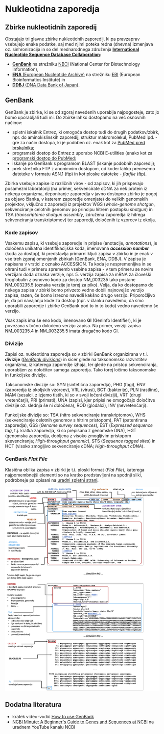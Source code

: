 # Nukleotidna zaporedja

## Zbirke nukleotidnih zaporedij
Obstajajo tri glavne zbirke nukleotidnih zaporedij, ki pa pravzaprav vsebujejo enake podatke, saj med njimi poteka redna (dnevna) izmenjava oz. sinhronizacija in so del mednarodnega združenja [**International Nucleotide Sequence Database Collaboration**](http://www.insdc.org/):
* [**GenBank**](https://www.ncbi.nlm.nih.gov/genbank/) na strežniku [NBCI](https://www.ncbi.nlm.nih.gov/) (National Center for Biotechnology Information),
* [**ENA** (European Nucleotide Archive)](https://www.ebi.ac.uk/ena/) na strežniku [EBI](https://www.ebi.ac.uk) (European Bioinformatics Institute) in
* [**DDBJ** (DNA Data Bank of Japan)](https://www.ddbj.nig.ac.jp/).


## GenBank
GenBank je zbirka, ki se od zgoraj navedenih uporablja najpogosteje, zato jo bomo uporabljali tudi mi. Do zbirke lahko dostopamo na več osnovnih načinov: 
* spletni iskalnik Entrez, ki omogoča dostop tudi do drugih podatkov/zbirk, npr. do aminokislinskih zaporedij, struktur makromolekul, PubMed ipd. - gre za način dostopa, ki je podoben oz. enak kot za [PubMed pred brskalnika](../vaje/pubmed_web.md);
* programski dostop do Entrez z uporabo NCBI E-utilities (enako kot za [programski dostop do PubMed](../vaje/pubmed_eutilities.ipynb);
* iskanje po GenBank s programom BLAST (iskanje podobnih zaporedij);
* prek strežnika FTP z anonimnim dostopom, od koder lahko prenesemo datoteke v formatu ASN.1 ([ftp](ftp://ftp.ncbi.nlm.nih.gov/ncbi-asn1)) in kot ploske datoteke - *flatfile* ([ftp](ftp://ftp.ncbi.nlm.nih.gov/genbank)).

Zbirka vsebuje zapise iz različnih virov - od zapisov, ki jih prispevajo posamezni laboratoriji (na primer, sekvencirate cDNA za nek protein iz nekega organizma, deponiranje zaporedja v javno dostopno zbirko je pogoj za objavo članka, v katerem zaporedje omenjate) do velikih genomskih projektov, vključno z zaporedji iz projektov WGS (*whole-genome shotgun*, sekvenciranje celotnih genomov po principu hitrem postopku *shotgun*) in TSA (*transcriptome shotgun assembly*, združena zaporedja iz hitrega sekvenciranja transkriptomov) ter zaporedji, določenih iz vzorcev iz okolja.

### Kode zapisov
Vsakemu zapisu, ki vsebuje zaporedje in pripise (anotacije, *annotations*), je določena unikatna identifikacijska koda, imenovana ***accession number*** (koda za dostop), ki predstavlja primarni ključ zapisa v zbirko in je enak v vse treh zgoraj omenjenih zbirkah (GenBank, ENA, DDBJ). V zapisu je napisana v vrstici z oznako ACCESSION. Ta koda je nespremenljiva in se ohrani tudi v primeru sprememb vsebine zapisa - v tem primeru se novim verzijam doda oznaka verzije, npr. 5. verzija zapisa za mRNA za človeški tiroglobulin z osnovno kodo za dostop NM_003235 tako postane NM_003235.5 (oznaka verzije je torej za piko). Velja, da ko dostopamo do nekega zapisa v zbirki bomo privzeto vedno dobili najnovejšo verzijo zapisa, razen, če bomo izrecno navedli kakšno drugo verzijo. Priporočljivo je, da pri navajanju kode za dostop (npr. v članku navedemo, da smo uporabili zaporedje i zbirke GenBank pod to in to kodo) vedno navedemo še verzijo.

Vsak zapis ima še eno kodo, imenovano **GI** (Geninfo Identifier), ki je povezana s točno določeno verzijo zapisa. Na primer, verziji zapisa NM_003235.4 in NM_003235.5 imata drugačno kodo GI.

### Divizije
Zapisi oz. nukleotidna zaporedja so v zbirki GenBank organizirana v t.i. **divizije** ([*GenBank divisions*](https://www.ncbi.nlm.nih.gov/genbank/htgs/divisions/)) in sicer glede na taksonomsko razvrstitev organizma, iz katerega zaporedje izhaja, ter glede na pristop sekvenciranja, uporabljen za določitev samega zaporedja. Tako torej ločimo taksonomske in funkcijske divizije.

Taksonomske divizije so: SYN (sintetična zaporedja), PHG (fagi), ENV (zaporedja iz okoljskih vzorcev), VRL (virusi), BCT (bakterije), PLN (rastline), MAM (sesalci, z izjemo tistih, ki so v svoji ločeni diviziji), VRT (drugi vretenčarji), PRI (primati), UNA (zapisi, kjer pripisi ne omogočajo določitve divizije oz. slednja še ni določena), ROD (glodalci), INV (nevretenčarji).

Funkcijske divizije so: TSA (hitro sekvenciranje transkriptomov), WHS (sekvenciranje celotnih genomov s hitrim pristopom), PAT (patentirana zaporedja), GSS (*Genome survey sequences*), EST (*Expressed sequence tag*, t.j. kratka zaporedja, ki so prepisana z genomske DNA), HGT (genomska zaporedja, dobljena z visoko zmogljivim pristopom skevenciranja; *High-throughput genomic*), STS (*Sequence tagged sites*) in HCT (visoko zmogljivo sekvenciranje cDNA; *High-throughput cDNA*).


### GenBank *Flat File*
Klasična oblika zapisa v zbirki je t.i. ploski format (*Flat File*), katerega najpomembnejši elementi so na kratko predstavljeni na spodnji sliki, podrobneje pa opisani na [uradni spletni strani](https://www.ncbi.nlm.nih.gov/Sitemap/samplerecord.html).

![GenBank Flat File](slike/genbank_flatfile.png)


## Dodatna literatura
* kratek video-vodič [How to use GenBank](https://www.youtube.com/watch?v=j7hV10gYz1Q)
* [NCBI Minute: A Beginner's Guide to Genes and Sequences at NCBI](https://www.youtube.com/watch?v=QIZ8QH6JcC8&t=890s) na uradnem YouTube kanalu NCBI